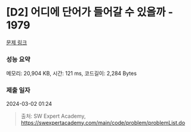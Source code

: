 # [D2] 어디에 단어가 들어갈 수 있을까 - 1979 

[문제 링크](https://swexpertacademy.com/main/code/problem/problemDetail.do?contestProbId=AV5PuPq6AaQDFAUq) 

### 성능 요약

메모리: 20,904 KB, 시간: 121 ms, 코드길이: 2,284 Bytes

### 제출 일자

2024-03-02 01:24



> 출처: SW Expert Academy, https://swexpertacademy.com/main/code/problem/problemList.do